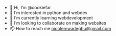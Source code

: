 - 👋 Hi, I’m @cookiefar
- 👀 I’m interested in python and webdev
- 🌱 I’m currently learning webdevelopment
- 💞️ I’m looking to collaborate on making websites
- 📫 How to reach me nicolemwadeghu@gmail.com

<!---
cookiefar/cookiefar is a ✨ special ✨ repository because its `README.md` (this file) appears on your GitHub profile.
You can click the Preview link to take a look at your changes.
--->
